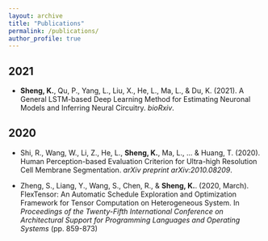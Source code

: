 ```yaml
---
layout: archive
title: "Publications"
permalink: /publications/
author_profile: true
---
```


## 2021
- **Sheng, K.**, Qu, P., Yang, L., Liu, X., He, L., Ma, L., & Du, K. (2021). A General LSTM-based Deep Learning Method for Estimating Neuronal Models and Inferring Neural Circuitry. *bioRxiv*.

## 2020
- Shi, R., Wang, W., Li, Z., He, L., **Sheng, K.**, Ma, L., ... & Huang, T. (2020). Human Perception-based Evaluation Criterion for Ultra-high Resolution Cell Membrane Segmentation. *arXiv preprint arXiv:2010.08209*.

- Zheng, S., Liang, Y., Wang, S., Chen, R., & **Sheng, K.**. (2020, March). FlexTensor: An Automatic Schedule Exploration and Optimization Framework for Tensor Computation on Heterogeneous System. In *Proceedings of the Twenty-Fifth International Conference on Architectural Support for Programming Languages and Operating Systems* (pp. 859-873)

<div style='display: none'>
{% if author.googlescholar %}
  You can also find my articles on <u><a href="{{author.googlescholar}}">my Google Scholar profile</a>.</u>
{% endif %}

{% include base_path %}

{% for post in site.publications reversed %}
  {% include archive-single.html %}
{% endfor %}
</div>